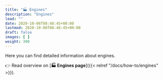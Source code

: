 ```yaml
---
title: "🏭 Engines"
description: "Engines"
lead: ""
date: 2020-10-06T08:48:45+00:00
lastmod: 2020-10-06T08:48:45+00:00
draft: false
images: [ ]
weight: 300
---
```



Here you can find detailed information about engines.

👉 Read overview on [**🏭 Engines page**]({{< relref "/docs/how-to/engines" >}}).
